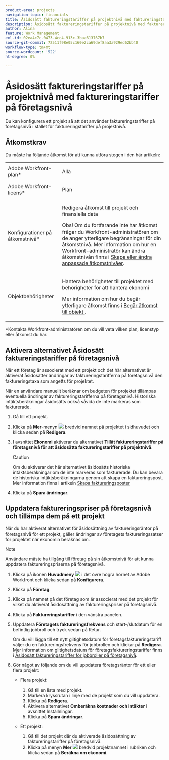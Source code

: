 ```yaml
---
product-area: projects
navigation-topic: financials
title: Åsidosätt faktureringstariffer på projektnivå med faktureringstariffer på företagsnivå
description: Åsidosätt faktureringstariffer på projektnivå med faktureringstariffer på företagsnivå
author: Alina
feature: Work Management
exl-id: 02ea4c7c-0473-4cc4-913c-3baa613767b7
source-git-commit: 72511f98e05c160e2ca69def8aa3a929ed62bb40
workflow-type: tm+mt
source-wordcount: '522'
ht-degree: 0%

---
```


# Åsidosätt faktureringstariffer på projektnivå med faktureringstariffer på företagsnivå

<!--
<p data-mc-conditions="QuicksilverOrClassic.Draft mode">(NOTE: THIS IS LINKED TO THE UI IN THE EDIT PROJECT MODAL)</p>
-->

Du kan konfigurera ett projekt så att det använder faktureringstariffer på företagsnivå i stället för faktureringstariffer på projektnivå.

## Åtkomstkrav

Du måste ha följande åtkomst för att kunna utföra stegen i den här artikeln:

<table style="table-layout:auto"> 
 <col> 
 <col> 
 <tbody> 
  <tr> 
   <td role="rowheader">Adobe Workfront-plan*</td> 
   <td> <p>Alla</p> </td> 
  </tr> 
  <tr> 
   <td role="rowheader">Adobe Workfront-licens*</td> 
   <td> <p>Plan </p> </td> 
  </tr> 
  <tr> 
   <td role="rowheader">Konfigurationer på åtkomstnivå*</td> 
   <td> <p>Redigera åtkomst till projekt och finansiella data</p> <p>Obs! Om du fortfarande inte har åtkomst frågar du Workfront-administratören om de anger ytterligare begränsningar för din åtkomstnivå. Mer information om hur en Workfront-administratör kan ändra åtkomstnivån finns i <a href="../../../administration-and-setup/add-users/configure-and-grant-access/create-modify-access-levels.md" class="MCXref xref">Skapa eller ändra anpassade åtkomstnivåer</a>.</p> </td> 
  </tr> 
  <tr> 
   <td role="rowheader">Objektbehörigheter</td> 
   <td> <p>Hantera behörigheter till projektet med behörigheter för att hantera ekonomi</p> <p>Mer information om hur du begär ytterligare åtkomst finns i <a href="../../../workfront-basics/grant-and-request-access-to-objects/request-access.md" class="MCXref xref">Begär åtkomst till objekt </a>.</p> </td> 
  </tr> 
 </tbody> 
</table>

&#42;Kontakta Workfront-administratören om du vill veta vilken plan, licenstyp eller åtkomst du har.

## Aktivera alternativet Åsidosätt faktureringstariffer på företagsnivå

När ett företag är associerat med ett projekt och det här alternativet är aktiverat åsidosätter ändringar av faktureringstarifferna på företagsnivå den faktureringstaxa som angetts för projektet.

När en användare manuellt beräknar om budgeten för projektet tillämpas eventuella ändringar av faktureringstarifferna på företagsnivå. Historiska intäktsberäkningar åsidosätts också såvida de inte markeras som fakturerade.

1. Gå till ett projekt.
1. Klicka på **Mer**-menyn ![](assets/qs-more-icon-on-an-object.png) bredvid namnet på projektet i sidhuvudet och klicka sedan på **Redigera**.
1. I avsnittet **Ekonomi** aktiverar du alternativet **Tillåt faktureringstariffer på företagsnivå för att åsidosätta faktureringstariffer på projektnivå**.

   >[!CAUTION]
   >
   >Om du aktiverar det här alternativet åsidosätts historiska intäktsberäkningar om de inte markeras som fakturerade. Du kan bevara de historiska intäktsberäkningarna genom att skapa en faktureringspost. Mer information finns i artikeln [Skapa faktureringsposter](../../../manage-work/projects/project-finances/create-billing-records.md)

1. Klicka på **Spara ändringar**.

## Uppdatera faktureringspriser på företagsnivå och tillämpa dem på ett projekt

När du har aktiverat alternativet för åsidosättning av faktureringsräntor på företagsnivå för ett projekt, gäller ändringar av företagets faktureringssatser för projektet när ekonomin beräknas om.

>[!NOTE]
>
>Användare måste ha tillgång till företag på sin åtkomstnivå för att kunna uppdatera faktureringspriserna på företagsnivå.

1. Klicka på ikonen **Huvudmeny** ![](assets/main-menu-icon.png) i det övre högra hörnet av Adobe Workfront och klicka sedan på **Konfigurera**.
1. Klicka på **Företag**.
1. Klicka på namnet på det företag som är associerat med det projekt för vilket du aktiverat åsidosättning av faktureringspriser på företagsnivå.
1. Klicka på **Faktureringstariffer** i den vänstra panelen.
1. Uppdatera **Företagets faktureringsfrekvens** och start-/slutdatum för en befintlig jobbroll och tryck sedan på Retur.

   Om du vill lägga till ett nytt giltighetsdatum för företagsfaktureringstariff väljer du en faktureringsfrekvens för jobbrollen och klickar på **Redigera**. Mer information om giltighetsdatum för företagsfaktureringstariffer finns i [Åsidosätt faktureringstariffer för jobbroller på företagsnivå](/help/quicksilver/administration-and-setup/set-up-workfront/organizational-setup/override-job-role-billing-rates-company-level.md).

1. Gör något av följande om du vill uppdatera företagsräntor för ett eller flera projekt:

   * Flera projekt:

      1. Gå till en lista med projekt.
      1. Markera kryssrutan i linje med de projekt som du vill uppdatera.
      1. Klicka på **Redigera**.
      1. Aktivera alternativet **Omberäkna kostnader och intäkter** i avsnittet Inställningar.
      1. Klicka på **Spara ändringar**.

   * Ett projekt:

      1. Gå till det projekt där du aktiverade åsidosättning av faktureringstariffer på företagsnivå.
      1. Klicka på menyn **Mer** ![](assets/qs-more-icon-on-an-object.png) bredvid projektnamnet i rubriken och klicka sedan på **Beräkna om ekonomi**.
